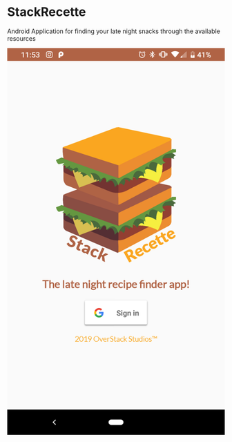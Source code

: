 # StackRecette
Android Application for finding your late night snacks through the available resources

![StackRecette Main Screen](screenshots/main.png) <!-- .element height="50%" width="50%" -->
